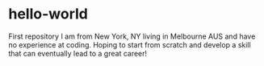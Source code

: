 # hello-world
First repository
I am from New York, NY living in Melbourne AUS and have no experience at coding.  Hoping to start from scratch and develop a skill that can eventually lead to a great career!
